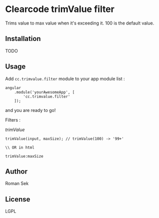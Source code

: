Clearcode trimValue filter
=========

Trims value to max value when it's exceeding it. 100 is the default value.

Installation
--------------
TODO


Usage
------

Add ``` cc.trimvalue.filter ``` module to your app module list :


```
angular
    .module('yourAwesomeApp', [
        'cc.trimvalue.filter'
    ]);
```
and you are ready to go!

Filters :

*trimValue*
```
trimValue(input, maxSize); // trimValue(100) -> '99+'

\\ OR in html

trimValue:maxSize

```



Author
------

Roman Sek


License
----

LGPL


